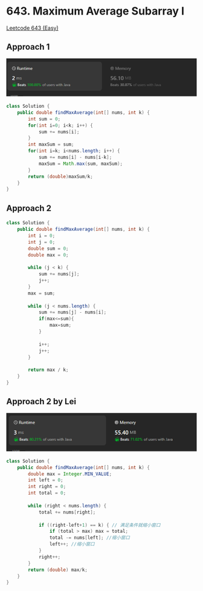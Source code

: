 # 643. Maximum Average Subarray I

[Leetcode 643 (Easy)][643]

[643]: https://leetcode.com/problems/maximum-average-subarray-i/description/?envType=study-plan-v2&envId=leetcode-75


## Approach 1
![Alt text](image-1.png)
```java
class Solution {
    public double findMaxAverage(int[] nums, int k) {
        int sum = 0;
        for(int i=0; i<k; i++) {
            sum += nums[i];
        }
        int maxSum = sum;
        for(int i=k; i<nums.length; i++) {
            sum += nums[i] - nums[i-k];
            maxSum = Math.max(sum, maxSum); 
        }
        return (double)maxSum/k;
    }
}
```

## Approach 2
```java
class Solution {
    public double findMaxAverage(int[] nums, int k) {
        int i = 0;
        int j = 0;
        double sum = 0;
        double max = 0;

        while (j < k) {
            sum += nums[j];
            j++;
        }
        max = sum;

        while (j < nums.length) {
            sum += nums[j] - nums[i];
            if(max<=sum){
                max=sum;
            }
           
            i++;
            j++;
        }

        return max / k;
    }
}
```


## Approach 2 by Lei
![Alt text](image-2.png)
```java
class Solution {
    public double findMaxAverage(int[] nums, int k) {
        double max = Integer.MIN_VALUE;
        int left = 0;
        int right = 0;
        int total = 0;

        while (right < nums.length) {
            total += nums[right];

            if ((right-left+1) == k) { // 满足条件就缩小窗口
                if (total > max) max = total;
                total -= nums[left]; //缩小窗口
                left++; //缩小窗口
            }
            right++;
        }
        return (double) max/k;
    }
}
```
